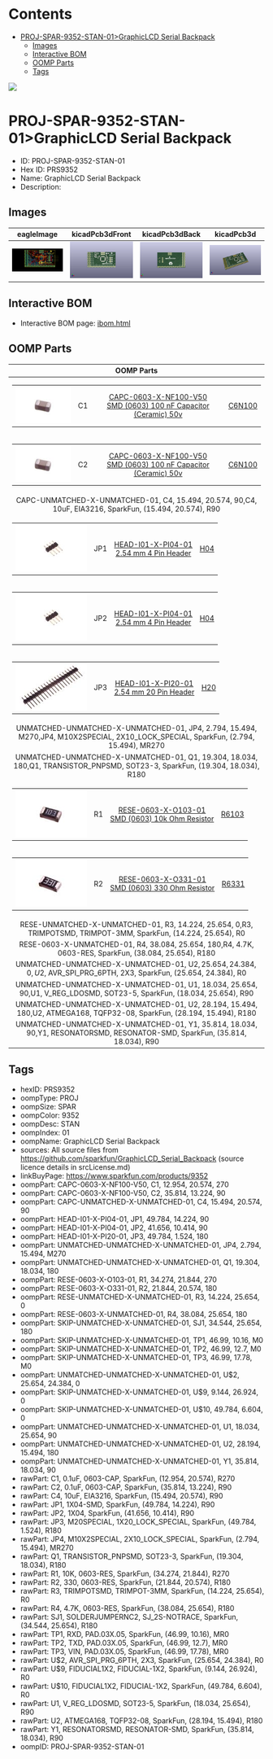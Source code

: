 



Contents
========

* [PROJ-SPAR-9352-STAN-01>GraphicLCD Serial Backpack](#proj-spar-9352-stan-01graphiclcd-serial-backpack)
	* [Images](#images)
	* [Interactive BOM](#interactive-bom)
	* [OOMP Parts](#oomp-parts)
	* [Tags](#tags)
  
![][im]
# PROJ-SPAR-9352-STAN-01>GraphicLCD Serial Backpack

- ID: PROJ-SPAR-9352-STAN-01
- Hex ID: PRS9352
- Name: GraphicLCD Serial Backpack
- Description: 

## Images
  
  

|eagleImage|kicadPcb3dFront|kicadPcb3dBack|kicadPcb3d|
| :---: | :---: | :---: | :---: |
|[![eagleImage](eagleImage_140.png)](eagleImage_600.png)|[![kicadPcb3dFront](kicadPcb3dFront_140.png)](kicadPcb3dFront_600.png)|[![kicadPcb3dBack](kicadPcb3dBack_140.png)](kicadPcb3dBack_600.png)|[![kicadPcb3d](kicadPcb3d_140.png)](kicadPcb3d_600.png)|

## Interactive BOM

- Interactive BOM page: [ibom.html](kicad/bom/ibom.html)

## OOMP Parts
  

|OOMP Parts|
| :---: |
|<table><tr><td>![CAPC-0603-X-NF100-V50](https://raw.githubusercontent.com/oomlout/oomlout_OOMP_parts/main/CAPC-0603-X-NF100-V50/image_140.jpg)</td><td> C1</td><td>[CAPC-0603-X-NF100-V50<br>SMD (0603) 100 nF Capacitor (Ceramic) 50v](https://github.com/oomlout/oomlout_OOMP_parts/tree/main/CAPC-0603-X-NF100-V50/)</td><td>[C6N100](https://github.com/oomlout/oomlout_OOMP_parts/tree/main/CAPC-0603-X-NF100-V50/)</td></tr></table>|
|<table><tr><td>![CAPC-0603-X-NF100-V50](https://raw.githubusercontent.com/oomlout/oomlout_OOMP_parts/main/CAPC-0603-X-NF100-V50/image_140.jpg)</td><td> C2</td><td>[CAPC-0603-X-NF100-V50<br>SMD (0603) 100 nF Capacitor (Ceramic) 50v](https://github.com/oomlout/oomlout_OOMP_parts/tree/main/CAPC-0603-X-NF100-V50/)</td><td>[C6N100](https://github.com/oomlout/oomlout_OOMP_parts/tree/main/CAPC-0603-X-NF100-V50/)</td></tr></table>|
|CAPC-UNMATCHED-X-UNMATCHED-01, C4, 15.494, 20.574, 90,C4, 10uF, EIA3216, SparkFun, (15.494, 20.574), R90|
|<table><tr><td>![HEAD-I01-X-PI04-01](https://raw.githubusercontent.com/oomlout/oomlout_OOMP_parts/main/HEAD-I01-X-PI04-01/image_140.jpg)</td><td> JP1</td><td>[HEAD-I01-X-PI04-01<br>2.54 mm 4 Pin Header](https://github.com/oomlout/oomlout_OOMP_parts/tree/main/HEAD-I01-X-PI04-01/)</td><td>[H04](https://github.com/oomlout/oomlout_OOMP_parts/tree/main/HEAD-I01-X-PI04-01/)</td></tr></table>|
|<table><tr><td>![HEAD-I01-X-PI04-01](https://raw.githubusercontent.com/oomlout/oomlout_OOMP_parts/main/HEAD-I01-X-PI04-01/image_140.jpg)</td><td> JP2</td><td>[HEAD-I01-X-PI04-01<br>2.54 mm 4 Pin Header](https://github.com/oomlout/oomlout_OOMP_parts/tree/main/HEAD-I01-X-PI04-01/)</td><td>[H04](https://github.com/oomlout/oomlout_OOMP_parts/tree/main/HEAD-I01-X-PI04-01/)</td></tr></table>|
|<table><tr><td>![HEAD-I01-X-PI20-01](https://raw.githubusercontent.com/oomlout/oomlout_OOMP_parts/main/HEAD-I01-X-PI20-01/image_140.jpg)</td><td> JP3</td><td>[HEAD-I01-X-PI20-01<br>2.54 mm 20 Pin Header](https://github.com/oomlout/oomlout_OOMP_parts/tree/main/HEAD-I01-X-PI20-01/)</td><td>[H20](https://github.com/oomlout/oomlout_OOMP_parts/tree/main/HEAD-I01-X-PI20-01/)</td></tr></table>|
|UNMATCHED-UNMATCHED-X-UNMATCHED-01, JP4, 2.794, 15.494, M270,JP4, M10X2SPECIAL, 2X10_LOCK_SPECIAL, SparkFun, (2.794, 15.494), MR270|
|UNMATCHED-UNMATCHED-X-UNMATCHED-01, Q1, 19.304, 18.034, 180,Q1, TRANSISTOR_PNPSMD, SOT23-3, SparkFun, (19.304, 18.034), R180|
|<table><tr><td>![RESE-0603-X-O103-01](https://raw.githubusercontent.com/oomlout/oomlout_OOMP_parts/main/RESE-0603-X-O103-01/image_140.jpg)</td><td> R1</td><td>[RESE-0603-X-O103-01<br>SMD (0603) 10k Ohm Resistor](https://github.com/oomlout/oomlout_OOMP_parts/tree/main/RESE-0603-X-O103-01/)</td><td>[R6103](https://github.com/oomlout/oomlout_OOMP_parts/tree/main/RESE-0603-X-O103-01/)</td></tr></table>|
|<table><tr><td>![RESE-0603-X-O331-01](https://raw.githubusercontent.com/oomlout/oomlout_OOMP_parts/main/RESE-0603-X-O331-01/image_140.jpg)</td><td> R2</td><td>[RESE-0603-X-O331-01<br>SMD (0603) 330 Ohm Resistor](https://github.com/oomlout/oomlout_OOMP_parts/tree/main/RESE-0603-X-O331-01/)</td><td>[R6331](https://github.com/oomlout/oomlout_OOMP_parts/tree/main/RESE-0603-X-O331-01/)</td></tr></table>|
|RESE-UNMATCHED-X-UNMATCHED-01, R3, 14.224, 25.654, 0,R3, TRIMPOTSMD, TRIMPOT-3MM, SparkFun, (14.224, 25.654), R0|
|RESE-0603-X-UNMATCHED-01, R4, 38.084, 25.654, 180,R4, 4.7K, 0603-RES, SparkFun, (38.084, 25.654), R180|
|UNMATCHED-UNMATCHED-X-UNMATCHED-01, U$2, 25.654, 24.384, 0,U$2, AVR_SPI_PRG_6PTH, 2X3, SparkFun, (25.654, 24.384), R0|
|UNMATCHED-UNMATCHED-X-UNMATCHED-01, U1, 18.034, 25.654, 90,U1, V_REG_LDOSMD, SOT23-5, SparkFun, (18.034, 25.654), R90|
|UNMATCHED-UNMATCHED-X-UNMATCHED-01, U2, 28.194, 15.494, 180,U2, ATMEGA168, TQFP32-08, SparkFun, (28.194, 15.494), R180|
|UNMATCHED-UNMATCHED-X-UNMATCHED-01, Y1, 35.814, 18.034, 90,Y1, RESONATORSMD, RESONATOR-SMD, SparkFun, (35.814, 18.034), R90|

## Tags

- hexID: PRS9352
- oompType: PROJ
- oompSize: SPAR
- oompColor: 9352
- oompDesc: STAN
- oompIndex: 01
- oompName: GraphicLCD Serial Backpack
- sources: All source files from https://github.com/sparkfun/GraphicLCD_Serial_Backpack (source licence details in srcLicense.md)
- linkBuyPage: https://www.sparkfun.com/products/9352
- oompPart: CAPC-0603-X-NF100-V50, C1, 12.954, 20.574, 270
- oompPart: CAPC-0603-X-NF100-V50, C2, 35.814, 13.224, 90
- oompPart: CAPC-UNMATCHED-X-UNMATCHED-01, C4, 15.494, 20.574, 90
- oompPart: HEAD-I01-X-PI04-01, JP1, 49.784, 14.224, 90
- oompPart: HEAD-I01-X-PI04-01, JP2, 41.656, 10.414, 90
- oompPart: HEAD-I01-X-PI20-01, JP3, 49.784, 1.524, 180
- oompPart: UNMATCHED-UNMATCHED-X-UNMATCHED-01, JP4, 2.794, 15.494, M270
- oompPart: UNMATCHED-UNMATCHED-X-UNMATCHED-01, Q1, 19.304, 18.034, 180
- oompPart: RESE-0603-X-O103-01, R1, 34.274, 21.844, 270
- oompPart: RESE-0603-X-O331-01, R2, 21.844, 20.574, 180
- oompPart: RESE-UNMATCHED-X-UNMATCHED-01, R3, 14.224, 25.654, 0
- oompPart: RESE-0603-X-UNMATCHED-01, R4, 38.084, 25.654, 180
- oompPart: SKIP-UNMATCHED-X-UNMATCHED-01, SJ1, 34.544, 25.654, 180
- oompPart: SKIP-UNMATCHED-X-UNMATCHED-01, TP1, 46.99, 10.16, M0
- oompPart: SKIP-UNMATCHED-X-UNMATCHED-01, TP2, 46.99, 12.7, M0
- oompPart: SKIP-UNMATCHED-X-UNMATCHED-01, TP3, 46.99, 17.78, M0
- oompPart: UNMATCHED-UNMATCHED-X-UNMATCHED-01, U$2, 25.654, 24.384, 0
- oompPart: SKIP-UNMATCHED-X-UNMATCHED-01, U$9, 9.144, 26.924, 0
- oompPart: SKIP-UNMATCHED-X-UNMATCHED-01, U$10, 49.784, 6.604, 0
- oompPart: UNMATCHED-UNMATCHED-X-UNMATCHED-01, U1, 18.034, 25.654, 90
- oompPart: UNMATCHED-UNMATCHED-X-UNMATCHED-01, U2, 28.194, 15.494, 180
- oompPart: UNMATCHED-UNMATCHED-X-UNMATCHED-01, Y1, 35.814, 18.034, 90
- rawPart: C1, 0.1uF, 0603-CAP, SparkFun, (12.954, 20.574), R270
- rawPart: C2, 0.1uF, 0603-CAP, SparkFun, (35.814, 13.224), R90
- rawPart: C4, 10uF, EIA3216, SparkFun, (15.494, 20.574), R90
- rawPart: JP1, 1X04-SMD, SparkFun, (49.784, 14.224), R90
- rawPart: JP2, 1X04, SparkFun, (41.656, 10.414), R90
- rawPart: JP3, M20SPECIAL, 1X20_LOCK_SPECIAL, SparkFun, (49.784, 1.524), R180
- rawPart: JP4, M10X2SPECIAL, 2X10_LOCK_SPECIAL, SparkFun, (2.794, 15.494), MR270
- rawPart: Q1, TRANSISTOR_PNPSMD, SOT23-3, SparkFun, (19.304, 18.034), R180
- rawPart: R1, 10K, 0603-RES, SparkFun, (34.274, 21.844), R270
- rawPart: R2, 330, 0603-RES, SparkFun, (21.844, 20.574), R180
- rawPart: R3, TRIMPOTSMD, TRIMPOT-3MM, SparkFun, (14.224, 25.654), R0
- rawPart: R4, 4.7K, 0603-RES, SparkFun, (38.084, 25.654), R180
- rawPart: SJ1, SOLDERJUMPERNC2, SJ_2S-NOTRACE, SparkFun, (34.544, 25.654), R180
- rawPart: TP1, RXD, PAD.03X.05, SparkFun, (46.99, 10.16), MR0
- rawPart: TP2, TXD, PAD.03X.05, SparkFun, (46.99, 12.7), MR0
- rawPart: TP3, VIN, PAD.03X.05, SparkFun, (46.99, 17.78), MR0
- rawPart: U$2, AVR_SPI_PRG_6PTH, 2X3, SparkFun, (25.654, 24.384), R0
- rawPart: U$9, FIDUCIAL1X2, FIDUCIAL-1X2, SparkFun, (9.144, 26.924), R0
- rawPart: U$10, FIDUCIAL1X2, FIDUCIAL-1X2, SparkFun, (49.784, 6.604), R0
- rawPart: U1, V_REG_LDOSMD, SOT23-5, SparkFun, (18.034, 25.654), R90
- rawPart: U2, ATMEGA168, TQFP32-08, SparkFun, (28.194, 15.494), R180
- rawPart: Y1, RESONATORSMD, RESONATOR-SMD, SparkFun, (35.814, 18.034), R90
- oompID: PROJ-SPAR-9352-STAN-01



[im]: kicadPcb3d_450.png
